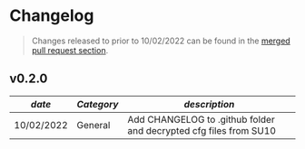 # Changelog

> Changes released to prior to 10/02/2022 can be found in the [merged pull request section](https://github.com/Heavy-Division/B78XH/pulls?q=is%3Apr+sort%3Aupdated-desc+is%3Amerged).

## v0.2.0
| *date*     | *Category* | *description*                                                     |
|------------|------------|-------------------------------------------------------------------|
| 10/02/2022 | General    | Add CHANGELOG to .github folder and decrypted cfg files from SU10 |

